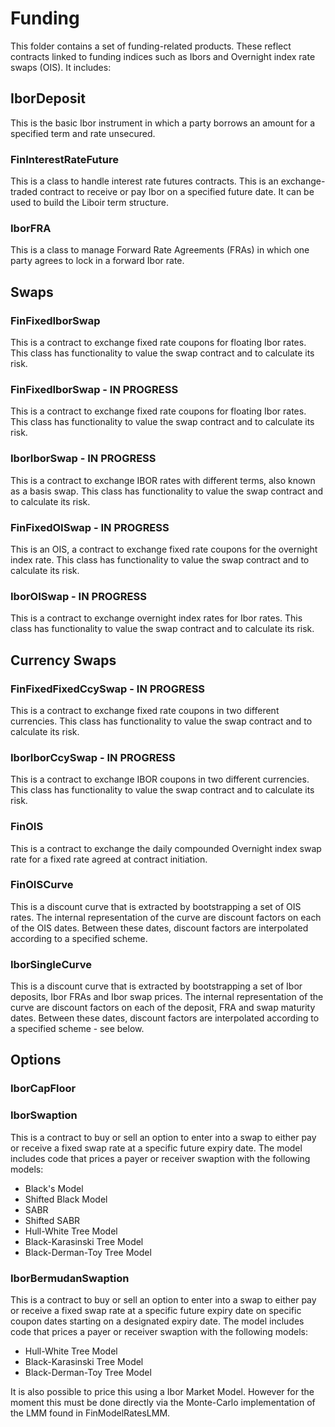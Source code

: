 # Funding

This folder contains a set of funding-related products. These reflect contracts linked to funding indices such as Ibors and Overnight index rate swaps (OIS). It includes:

## IborDeposit

This is the basic Ibor instrument in which a party borrows an amount for a specified term and rate unsecured.

### FinInterestRateFuture

This is a class to handle interest rate futures contracts. This is an exchange-traded contract
to receive or pay Ibor on a specified future date. It can be used to build the Liboir term structure.

### IborFRA

This is a class to manage Forward Rate Agreements (FRAs) in which one party agrees to lock in a forward Ibor rate.

## Swaps

### FinFixedIborSwap

This is a contract to exchange fixed rate coupons for floating Ibor rates. This class has functionality to value the swap contract and to calculate its risk.

### FinFixedIborSwap - IN PROGRESS

This is a contract to exchange fixed rate coupons for floating Ibor rates. This class has functionality to value the swap contract and to calculate its risk.

### IborIborSwap - IN PROGRESS

This is a contract to exchange IBOR rates with different terms, also known as a basis swap. This class has functionality to value the swap contract and to calculate its risk.

### FinFixedOISwap - IN PROGRESS

This is an OIS, a contract to exchange fixed rate coupons for the overnight index rate. This class has functionality to value the swap contract and to calculate its risk.

### IborOISwap - IN PROGRESS

This is a contract to exchange overnight index rates for Ibor rates. This class has functionality to value the swap contract and to calculate its risk.

## Currency Swaps

### FinFixedFixedCcySwap - IN PROGRESS

This is a contract to exchange fixed rate coupons in two different currencies. This class has functionality to value the swap contract and to calculate its risk.

### IborIborCcySwap - IN PROGRESS

This is a contract to exchange IBOR coupons in two different currencies. This class has functionality to value the swap contract and to calculate its risk.

### FinOIS

This is a contract to exchange the daily compounded Overnight index swap rate for a fixed rate agreed at contract initiation.

### FinOISCurve

This is a discount curve that is extracted by bootstrapping a set of OIS rates. The internal representation of the curve are discount factors on each of the OIS dates. Between these dates, discount factors are interpolated according to a specified scheme.

### IborSingleCurve

This is a discount curve that is extracted by bootstrapping a set of Ibor deposits, Ibor FRAs and Ibor swap prices. The internal representation of the curve are discount factors on each of the deposit, FRA and swap maturity dates. Between these dates, discount factors are interpolated according to a specified scheme - see below.

## Options

### IborCapFloor

### IborSwaption

This is a contract to buy or sell an option to enter into a swap to either pay or receive a fixed swap rate at a specific future expiry date. The model includes code that prices a payer or receiver swaption with the following models:

- Black's Model
- Shifted Black Model
- SABR
- Shifted SABR
- Hull-White Tree Model
- Black-Karasinski Tree Model
- Black-Derman-Toy Tree Model

### IborBermudanSwaption

This is a contract to buy or sell an option to enter into a swap to either pay or receive a fixed swap rate at a specific future expiry date on specific coupon dates starting on a designated expiry date. The model includes code that prices a payer or receiver swaption with the following models:

- Hull-White Tree Model
- Black-Karasinski Tree Model
- Black-Derman-Toy Tree Model

It is also possible to price this using a Ibor Market Model. However for the moment this must be done directly via the Monte-Carlo implementation of the LMM found in FinModelRatesLMM.
